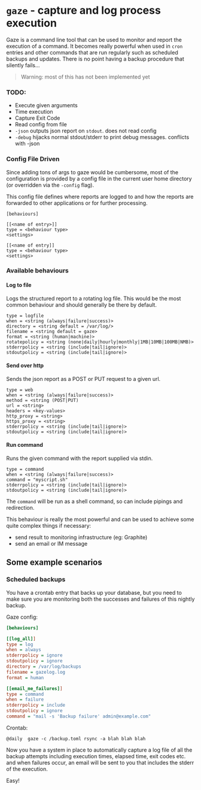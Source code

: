 # `gaze` - capture and log process execution 

Gaze is a command line tool that can be used to monitor and report the execution 
of a command. It becomes really powerful when used in `cron` entries and
other commands that are run regularly such as scheduled backups and updates. 
There is no point having a backup procedure that silently fails... 

> Warning: most of this has not been implemented yet

### TODO:

- Execute given arguments
- Time execution
- Capture Exit Code 
- Read config from file
- `-json` outputs json report on `stdout`. does not read config
- `-debug` hijacks normal stdout/stderr to print debug messages.
    conflicts with -json

### Config File Driven

Since adding tons of args to gaze would be cumbersome, most
of the configuration is provided by a config file in the current user
home directory (or overridden via the `-config` flag).

This config file defines where reports are logged to and how the reports
are forwarded to other applications or for further processing.

```
[behaviours]

[[<name of entry>]]
type = <behaviour type>
<settings>

[[<name of entry]]
type = <behaviour type>
<settings>
``` 

### Available behaviours

#### Log to file 

Logs the structured report to a rotating log file. This would be the most 
common behaviour and should generally be there by default. 

```
type = logfile
when = <string (always|failure|success)>
directory = <string default = /var/log/>
filename = <string default = gaze>
format = <string (human|machine)>
rotatepolicy = <string (none|daily|hourly|monthly|1MB|10MB|100MB|NMB)>
stderrpolicy = <string (include|tail|ignore)>
stdoutpolicy = <string (include|tail|ignore)>
```

#### Send over http

Sends the json report as a POST or PUT request to a given url.

```
type = web
when = <string (always|failure|success)>
method = <string (POST|PUT)
url = <string>
headers = <key-values>
http_proxy = <string>
https_proxy = <string>
stderrpolicy = <string (include|tail|ignore)>
stdoutpolicy = <string (include|tail|ignore)>
```

#### Run command

Runs the given command with the report supplied via stdin.

```
type = command
when = <string (always|failure|success)>
command = "myscript.sh"
stderrpolicy = <string (include|tail|ignore)>
stdoutpolicy = <string (include|tail|ignore)>
```

The `command` will be run as a shell command, so can include pipings and 
redirection.

This behaviour is really the most powerful and can be used to achieve some quite
complex things if necessary:

- send result to monitoring infrastructure (eg: Graphite)
- send an email or IM message

## Some example scenarios

### Scheduled backups

You have a crontab entry that backs up your database, but you need to make sure
you are monitoring both the successes and failures of this nightly backup.

Gaze config:

```ini
[behaviours]

[[log_all]]
type = log
when = always
stderrpolicy = ignore 
stdoutpolicy = ignore 
directory = /var/log/backups 
filename = gazelog.log 
format = human

[[email_me_failures]]
type = command 
when = failure
stderrpolicy = include 
stdoutpolicy = ignore 
command = "mail -s 'Backup failure' admin@example.com"
```

Crontab:

```
@daily  gaze -c /backup.toml rsync -a blah blah blah
```

Now you have a system in place to automatically capture a log file of all
the backup attempts including execution times, elapsed time, exit codes etc. and
when failures occur, an email will be sent to you that includes the stderr of 
the execution.

Easy!